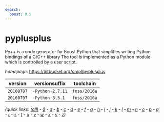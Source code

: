 ```yaml
---
search:
  boost: 0.5
---
```

# pyplusplus

Py++ is a code generator for Boost.Python that simplifies  writing Python bindings of a C/C++ library  The tool is implemented as a Python module which is controlled by a user script.

*homepage*: <https://bitbucket.org/ompl/pyplusplus>

version | versionsuffix | toolchain
--------|---------------|----------
``20160707`` | ``-Python-2.7.11`` | ``foss/2016a``
``20160707`` | ``-Python-3.5.1`` | ``foss/2016a``


*(quick links: [(all)](../index.md) - [0](../0/index.md) - [a](../a/index.md) - [b](../b/index.md) - [c](../c/index.md) - [d](../d/index.md) - [e](../e/index.md) - [f](../f/index.md) - [g](../g/index.md) - [h](../h/index.md) - [i](../i/index.md) - [j](../j/index.md) - [k](../k/index.md) - [l](../l/index.md) - [m](../m/index.md) - [n](../n/index.md) - [o](../o/index.md) - [p](../p/index.md) - [q](../q/index.md) - [r](../r/index.md) - [s](../s/index.md) - [t](../t/index.md) - [u](../u/index.md) - [v](../v/index.md) - [w](../w/index.md) - [x](../x/index.md) - [y](../y/index.md) - [z](../z/index.md))*

